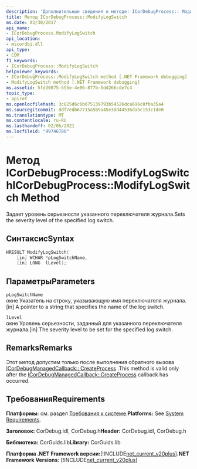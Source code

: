 ```yaml
---
description: 'Дополнительные сведения о методе: ICorDebugProcess:: Модифилогсвитч'
title: Метод ICorDebugProcess::ModifyLogSwitch
ms.date: 03/30/2017
api_name:
- ICorDebugProcess.ModifyLogSwitch
api_location:
- mscordbi.dll
api_type:
- COM
f1_keywords:
- ICorDebugProcess::ModifyLogSwitch
helpviewer_keywords:
- ICorDebugProcess::ModifyLogSwitch method [.NET Framework debugging]
- ModifyLogSwitch method [.NET Framework debugging]
ms.assetid: 5fd30875-555e-4e96-877b-5dd266cde7c4
topic_type:
- apiref
ms.openlocfilehash: 3c825d6c6b075139793b54526dca696c8fba35a4
ms.sourcegitcommit: ddf7edb67715a5b9a45e3dd44536dabc153c1de0
ms.translationtype: MT
ms.contentlocale: ru-RU
ms.lasthandoff: 02/06/2021
ms.locfileid: "99746780"
---
```

# <a name="icordebugprocessmodifylogswitch-method"></a><span data-ttu-id="d1278-103">Метод ICorDebugProcess::ModifyLogSwitch</span><span class="sxs-lookup"><span data-stu-id="d1278-103">ICorDebugProcess::ModifyLogSwitch Method</span></span>

<span data-ttu-id="d1278-104">Задает уровень серьезности указанного переключателя журнала.</span><span class="sxs-lookup"><span data-stu-id="d1278-104">Sets the severity level of the specified log switch.</span></span>  
  
## <a name="syntax"></a><span data-ttu-id="d1278-105">Синтаксис</span><span class="sxs-lookup"><span data-stu-id="d1278-105">Syntax</span></span>  
  
```cpp  
HRESULT ModifyLogSwitch(  
    [in] WCHAR *pLogSwitchName,  
    [in] LONG  lLevel);  
```  
  
## <a name="parameters"></a><span data-ttu-id="d1278-106">Параметры</span><span class="sxs-lookup"><span data-stu-id="d1278-106">Parameters</span></span>  

 `pLogSwitchName`  
 <span data-ttu-id="d1278-107">окне Указатель на строку, указывающую имя переключателя журнала.</span><span class="sxs-lookup"><span data-stu-id="d1278-107">[in] A pointer to a string that specifies the name of the log switch.</span></span>  
  
 `lLevel`  
 <span data-ttu-id="d1278-108">окне Уровень серьезности, заданный для указанного переключателя журнала.</span><span class="sxs-lookup"><span data-stu-id="d1278-108">[in] The severity level to be set for the specified log switch.</span></span>  
  
## <a name="remarks"></a><span data-ttu-id="d1278-109">Remarks</span><span class="sxs-lookup"><span data-stu-id="d1278-109">Remarks</span></span>  

 <span data-ttu-id="d1278-110">Этот метод допустим только после выполнения обратного вызова [ICorDebugManagedCallback:: CreateProcess](icordebugmanagedcallback-createprocess-method.md) .</span><span class="sxs-lookup"><span data-stu-id="d1278-110">This method is valid only after the [ICorDebugManagedCallback::CreateProcess](icordebugmanagedcallback-createprocess-method.md) callback has occurred.</span></span>  
  
## <a name="requirements"></a><span data-ttu-id="d1278-111">Требования</span><span class="sxs-lookup"><span data-stu-id="d1278-111">Requirements</span></span>  

 <span data-ttu-id="d1278-112">**Платформы:** см. раздел [Требования к системе](../../get-started/system-requirements.md).</span><span class="sxs-lookup"><span data-stu-id="d1278-112">**Platforms:** See [System Requirements](../../get-started/system-requirements.md).</span></span>  
  
 <span data-ttu-id="d1278-113">**Заголовок:** CorDebug.idl, CorDebug.h</span><span class="sxs-lookup"><span data-stu-id="d1278-113">**Header:** CorDebug.idl, CorDebug.h</span></span>  
  
 <span data-ttu-id="d1278-114">**Библиотека:** CorGuids.lib</span><span class="sxs-lookup"><span data-stu-id="d1278-114">**Library:** CorGuids.lib</span></span>  
  
 <span data-ttu-id="d1278-115">**Платформа .NET Framework версии:**[!INCLUDE[net_current_v20plus](../../../../includes/net-current-v20plus-md.md)]</span><span class="sxs-lookup"><span data-stu-id="d1278-115">**.NET Framework Versions:** [!INCLUDE[net_current_v20plus](../../../../includes/net-current-v20plus-md.md)]</span></span>
